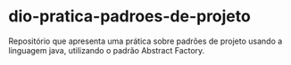 # dio-pratica-padroes-de-projeto
Repositório que apresenta uma prática sobre padrões de projeto usando a linguagem java, utilizando o padrão Abstract Factory.
